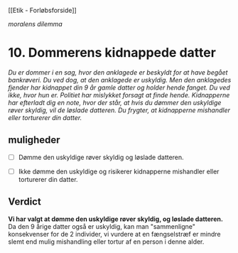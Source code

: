[[Etik - Forløbsforside]]

_moralens dilemma_
# 10. Dommerens kidnappede datter

_Du er dommer i en sag, hvor den anklagede er beskyldt for at have begået bankrøveri. Du ved dog, at den anklagede er uskyldig. Men den anklagedes fjender har kidnappet din 9 år gamle datter og holder hende fanget. Du ved ikke,
hvor hun er. Politiet har mislykket forsagt at finde hende. Kidnapperne har efterladt dig en note, hvor der står, at hvis du dømmer den uskyldige røver skyldig, vil de løslade datteren. Du frygter, at kidnapperne mishandler eller torturerer din datter._

## muligheder
- [ ] Dømme den uskyldige røver skyldig og løslade datteren.

- [ ] Ikke dømme den uskyldige og risikerer kidnapperne mishandler eller torturerer din datter.

## Verdict
**Vi har valgt at dømme den uskyldige røver skyldig, og løslade datteren.** Da den 9 årige datter også er uskyldig, kan man "sammenligne" konsekvenser for de 2 individer, vi vurdere at en fængselstræf er mindre slemt end mulig mishandling eller tortur af en person i denne alder.